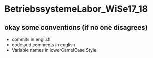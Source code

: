 # BetriebssystemeLabor_WiSe17_18

## okay some conventions (if no one disagrees)
 - commits in english 
 - code and comments in english
- Variable names in lowerCamelCase Style
